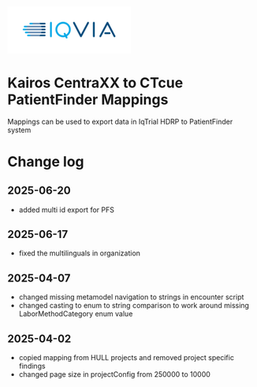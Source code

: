 <img src="/docs/images/Logo.png" width="250" alt="IQVIA Logo"/>

Kairos CentraXX to CTcue PatientFinder Mappings
========================

Mappings can be used to export data in IqTrial HDRP to PatientFinder system

# Change log

## 2025-06-20
* added multi id export for PFS 

## 2025-06-17
* fixed the multilinguals in organization

## 2025-04-07
* changed missing metamodel navigation to strings in encounter script
* changed casting to enum to string comparison to work around missing LaborMethodCategory enum value

## 2025-04-02
* copied mapping from HULL projects and removed project specific findings
* changed page size in projectConfig from 250000 to 10000
